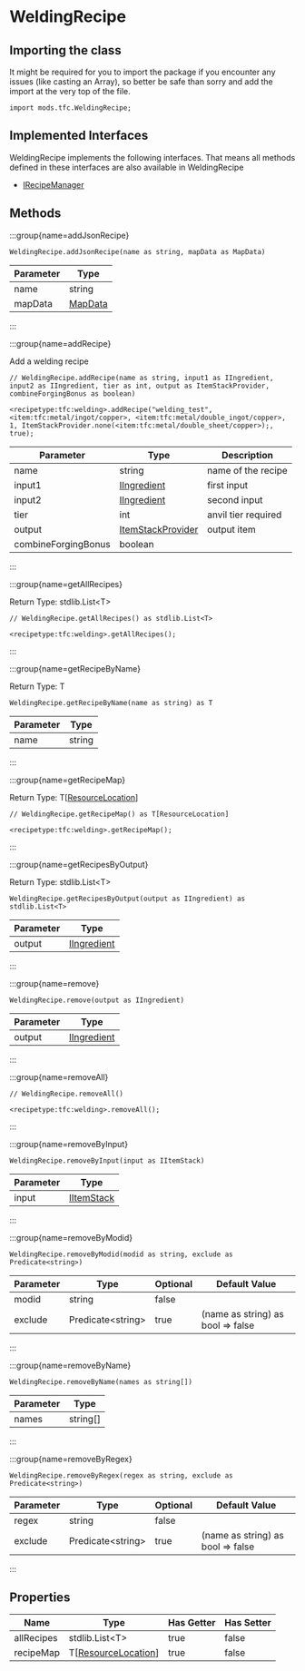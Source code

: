 # WeldingRecipe

## Importing the class

It might be required for you to import the package if you encounter any issues (like casting an Array), so better be safe than sorry and add the import at the very top of the file.
```zenscript
import mods.tfc.WeldingRecipe;
```


## Implemented Interfaces
WeldingRecipe implements the following interfaces. That means all methods defined in these interfaces are also available in WeldingRecipe

- [IRecipeManager](/vanilla/api/recipe/manager/IRecipeManager)

## Methods

:::group{name=addJsonRecipe}

```zenscript
WeldingRecipe.addJsonRecipe(name as string, mapData as MapData)
```

| Parameter |                 Type                 |
|-----------|--------------------------------------|
| name      | string                               |
| mapData   | [MapData](/vanilla/api/data/MapData) |


:::

:::group{name=addRecipe}

Add a welding recipe

```zenscript
// WeldingRecipe.addRecipe(name as string, input1 as IIngredient, input2 as IIngredient, tier as int, output as ItemStackProvider, combineForgingBonus as boolean)

<recipetype:tfc:welding>.addRecipe("welding_test", <item:tfc:metal/ingot/copper>, <item:tfc:metal/double_ingot/copper>, 1, ItemStackProvider.none(<item:tfc:metal/double_sheet/copper>);, true);
```

|      Parameter      |                                  Type                                  |     Description     |
|---------------------|------------------------------------------------------------------------|---------------------|
| name                | string                                                                 | name of the recipe  |
| input1              | [IIngredient](/vanilla/api/ingredient/IIngredient)                     | first input         |
| input2              | [IIngredient](/vanilla/api/ingredient/IIngredient)                     | second input        |
| tier                | int                                                                    | anvil tier required |
| output              | [ItemStackProvider](/mods/TFCTweaker/Api/Ingredient/ItemStackProvider) | output item         |
| combineForgingBonus | boolean                                                                |                     |


:::

:::group{name=getAllRecipes}

Return Type: stdlib.List&lt;T&gt;

```zenscript
// WeldingRecipe.getAllRecipes() as stdlib.List<T>

<recipetype:tfc:welding>.getAllRecipes();
```

:::

:::group{name=getRecipeByName}

Return Type: T

```zenscript
WeldingRecipe.getRecipeByName(name as string) as T
```

| Parameter |  Type  |
|-----------|--------|
| name      | string |


:::

:::group{name=getRecipeMap}

Return Type: T[[ResourceLocation](/vanilla/api/resource/ResourceLocation)]

```zenscript
// WeldingRecipe.getRecipeMap() as T[ResourceLocation]

<recipetype:tfc:welding>.getRecipeMap();
```

:::

:::group{name=getRecipesByOutput}

Return Type: stdlib.List&lt;T&gt;

```zenscript
WeldingRecipe.getRecipesByOutput(output as IIngredient) as stdlib.List<T>
```

| Parameter |                        Type                        |
|-----------|----------------------------------------------------|
| output    | [IIngredient](/vanilla/api/ingredient/IIngredient) |


:::

:::group{name=remove}

```zenscript
WeldingRecipe.remove(output as IIngredient)
```

| Parameter |                        Type                        |
|-----------|----------------------------------------------------|
| output    | [IIngredient](/vanilla/api/ingredient/IIngredient) |


:::

:::group{name=removeAll}

```zenscript
// WeldingRecipe.removeAll()

<recipetype:tfc:welding>.removeAll();
```

:::

:::group{name=removeByInput}

```zenscript
WeldingRecipe.removeByInput(input as IItemStack)
```

| Parameter |                    Type                    |
|-----------|--------------------------------------------|
| input     | [IItemStack](/vanilla/api/item/IItemStack) |


:::

:::group{name=removeByModid}

```zenscript
WeldingRecipe.removeByModid(modid as string, exclude as Predicate<string>)
```

| Parameter |          Type           | Optional |           Default Value           |
|-----------|-------------------------|----------|-----------------------------------|
| modid     | string                  | false    |                                   |
| exclude   | Predicate&lt;string&gt; | true     | (name as string) as bool => false |


:::

:::group{name=removeByName}

```zenscript
WeldingRecipe.removeByName(names as string[])
```

| Parameter |   Type   |
|-----------|----------|
| names     | string[] |


:::

:::group{name=removeByRegex}

```zenscript
WeldingRecipe.removeByRegex(regex as string, exclude as Predicate<string>)
```

| Parameter |          Type           | Optional |           Default Value           |
|-----------|-------------------------|----------|-----------------------------------|
| regex     | string                  | false    |                                   |
| exclude   | Predicate&lt;string&gt; | true     | (name as string) as bool => false |


:::


## Properties

|    Name    |                             Type                              | Has Getter | Has Setter |
|------------|---------------------------------------------------------------|------------|------------|
| allRecipes | stdlib.List&lt;T&gt;                                          | true       | false      |
| recipeMap  | T[[ResourceLocation](/vanilla/api/resource/ResourceLocation)] | true       | false      |

